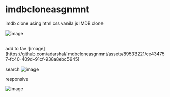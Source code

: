 # imdbcloneasgnmnt
imdb clone using html css vanila js
IMDB clone

![image](https://github.com/adarshal/imdbcloneasgnmnt/assets/89533221/afdb92d1-aab1-4117-bb2e-b7fc3fa4fda4)

<br>
add to fav
![image](https://github.com/adarshal/imdbcloneasgnmnt/assets/89533221/ce434757-fc40-409d-91cf-938a8ebc5945)

<br>

search
![image](https://github.com/adarshal/imdbcloneasgnmnt/assets/89533221/e6a6c0ec-67dc-4c93-911d-0109029cae90)

responsive

![image](https://github.com/adarshal/imdbcloneasgnmnt/assets/89533221/4750ed51-ac0b-4f30-bdc2-a730aa259721)
